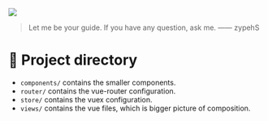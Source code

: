 ![](https://archive-media.nyafuu.org/wsr/image/1457/63/1457636436827.png)

> Let me be your guide. If you have any question, ask me. —— zypehS

# 📖  Project directory

* `components/` contains the smaller components.
* `router/` contains the vue-router configuration.
* `store/` contains the vuex configuration.
* `views/` contains the vue files, which is bigger picture of composition.
